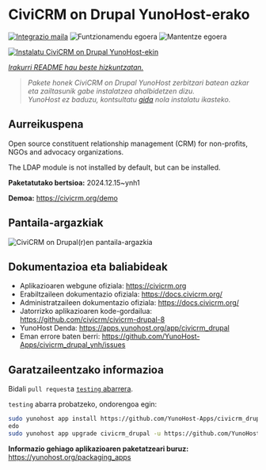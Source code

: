 <!--
Ohart ongi: README hau automatikoki sortu da <https://github.com/YunoHost/apps/tree/master/tools/readme_generator>ri esker
EZ editatu eskuz.
-->

# CiviCRM on Drupal YunoHost-erako

[![Integrazio maila](https://apps.yunohost.org/badge/integration/civicrm_drupal)](https://ci-apps.yunohost.org/ci/apps/civicrm_drupal/)
![Funtzionamendu egoera](https://apps.yunohost.org/badge/state/civicrm_drupal)
![Mantentze egoera](https://apps.yunohost.org/badge/maintained/civicrm_drupal)

[![Instalatu CiviCRM on Drupal YunoHost-ekin](https://install-app.yunohost.org/install-with-yunohost.svg)](https://install-app.yunohost.org/?app=civicrm_drupal)

*[Irakurri README hau beste hizkuntzatan.](./ALL_README.md)*

> *Pakete honek CiviCRM on Drupal YunoHost zerbitzari batean azkar eta zailtasunik gabe instalatzea ahalbidetzen dizu.*  
> *YunoHost ez baduzu, kontsultatu [gida](https://yunohost.org/install) nola instalatu ikasteko.*

## Aurreikuspena

Open source constituent relationship management (CRM) for non-profits, NGOs and advocacy organizations.

The LDAP module is not installed by default, but can be installed.


**Paketatutako bertsioa:** 2024.12.15~ynh1

**Demoa:** <https://civicrm.org/demo>

## Pantaila-argazkiak

![CiviCRM on Drupal(r)en pantaila-argazkia](./doc/screenshots/screenshot.png)

## Dokumentazioa eta baliabideak

- Aplikazioaren webgune ofiziala: <https://civicrm.org>
- Erabiltzaileen dokumentazio ofiziala: <https://docs.civicrm.org/>
- Administratzaileen dokumentazio ofiziala: <https://docs.civicrm.org/>
- Jatorrizko aplikazioaren kode-gordailua: <https://github.com/civicrm/civicrm-drupal-8>
- YunoHost Denda: <https://apps.yunohost.org/app/civicrm_drupal>
- Eman errore baten berri: <https://github.com/YunoHost-Apps/civicrm_drupal_ynh/issues>

## Garatzaileentzako informazioa

Bidali `pull request`a [`testing` abarrera](https://github.com/YunoHost-Apps/civicrm_drupal_ynh/tree/testing).

`testing` abarra probatzeko, ondorengoa egin:

```bash
sudo yunohost app install https://github.com/YunoHost-Apps/civicrm_drupal_ynh/tree/testing --debug
edo
sudo yunohost app upgrade civicrm_drupal -u https://github.com/YunoHost-Apps/civicrm_drupal_ynh/tree/testing --debug
```

**Informazio gehiago aplikazioaren paketatzeari buruz:** <https://yunohost.org/packaging_apps>

